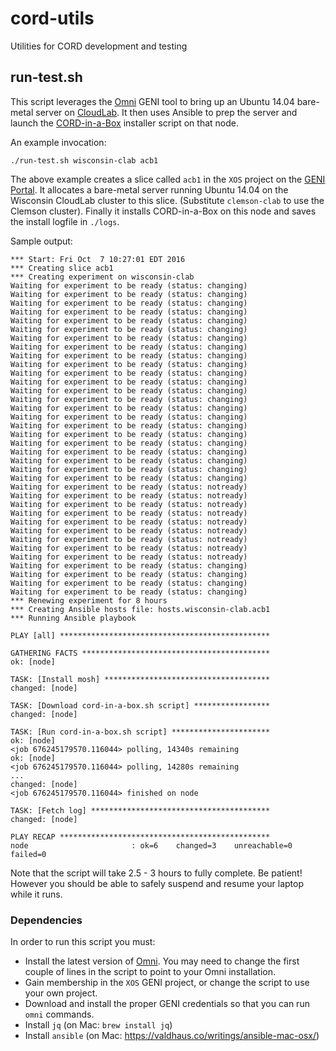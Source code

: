 # cord-utils
Utilities for CORD development and testing

## run-test.sh

This script leverages the [Omni](http://trac.gpolab.bbn.com/gcf/wiki/Omni)
GENI tool to bring up an Ubuntu 14.04 bare-metal server on
[CloudLab](http://www.cloudlab.us/).  It then uses Ansible to prep the
server and launch the [CORD-in-a-Box](https://github.com/opencord/cord/blob/master/docs/quickstart.md)
installer script on that node.  

An example invocation:

```
./run-test.sh wisconsin-clab acb1
```

The above example creates a slice called `acb1` in the `XOS` project on the
[GENI Portal](https://portal.geni.net/).  It allocates a bare-metal server
running Ubuntu 14.04 on the Wisconsin CloudLab cluster to this slice. (Substitute
`clemson-clab` to use the Clemson cluster).  Finally it installs CORD-in-a-Box
on this node and saves the install logfile in `./logs`.

Sample output:
```
*** Start: Fri Oct  7 10:27:01 EDT 2016
*** Creating slice acb1
*** Creating experiment on wisconsin-clab
Waiting for experiment to be ready (status: changing)
Waiting for experiment to be ready (status: changing)
Waiting for experiment to be ready (status: changing)
Waiting for experiment to be ready (status: changing)
Waiting for experiment to be ready (status: changing)
Waiting for experiment to be ready (status: changing)
Waiting for experiment to be ready (status: changing)
Waiting for experiment to be ready (status: changing)
Waiting for experiment to be ready (status: changing)
Waiting for experiment to be ready (status: changing)
Waiting for experiment to be ready (status: changing)
Waiting for experiment to be ready (status: changing)
Waiting for experiment to be ready (status: changing)
Waiting for experiment to be ready (status: changing)
Waiting for experiment to be ready (status: changing)
Waiting for experiment to be ready (status: changing)
Waiting for experiment to be ready (status: changing)
Waiting for experiment to be ready (status: changing)
Waiting for experiment to be ready (status: changing)
Waiting for experiment to be ready (status: changing)
Waiting for experiment to be ready (status: changing)
Waiting for experiment to be ready (status: changing)
Waiting for experiment to be ready (status: changing)
Waiting for experiment to be ready (status: notready)
Waiting for experiment to be ready (status: notready)
Waiting for experiment to be ready (status: notready)
Waiting for experiment to be ready (status: notready)
Waiting for experiment to be ready (status: notready)
Waiting for experiment to be ready (status: notready)
Waiting for experiment to be ready (status: notready)
Waiting for experiment to be ready (status: notready)
Waiting for experiment to be ready (status: notready)
Waiting for experiment to be ready (status: changing)
Waiting for experiment to be ready (status: changing)
Waiting for experiment to be ready (status: changing)
Waiting for experiment to be ready (status: changing)
*** Renewing experiment for 8 hours
*** Creating Ansible hosts file: hosts.wisconsin-clab.acb1
*** Running Ansible playbook

PLAY [all] ***********************************************

GATHERING FACTS ******************************************
ok: [node]

TASK: [Install mosh] *************************************
changed: [node]

TASK: [Download cord-in-a-box.sh script] *****************
changed: [node]

TASK: [Run cord-in-a-box.sh script] **********************
ok: [node]
<job 676245179570.116044> polling, 14340s remaining
ok: [node]
<job 676245179570.116044> polling, 14280s remaining
...
changed: [node]
<job 676245179570.116044> finished on node

TASK: [Fetch log] ****************************************
changed: [node]

PLAY RECAP ***********************************************
node                       : ok=6    changed=3    unreachable=0    failed=0
```

Note that the script will take 2.5 - 3 hours to fully complete.  Be patient!
However you should be able to safely suspend and resume your laptop while it
runs.

### Dependencies

In order to run this script you must:
 * Install the latest version of [Omni](http://trac.gpolab.bbn.com/gcf/wiki/Omni).
    You may need to change the first couple of lines in the script to point to
    your Omni installation.
 * Gain membership in the `XOS` GENI project, or change the script to use your own project.
 * Download and install the proper GENI credentials so that you can run `omni` commands.
 * Install `jq` (on Mac: `brew install jq`)
 * Install `ansible` (on Mac: https://valdhaus.co/writings/ansible-mac-osx/)

